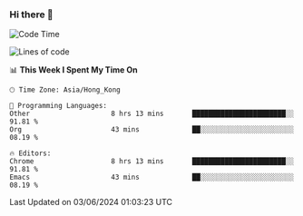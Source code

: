 ### Hi there 👋

<!--
**nicehiro/nicehiro** is a ✨ _special_ ✨ repository because its `README.md` (this file) appears on your GitHub profile.

Here are some ideas to get you started:

- 🔭 I’m currently working on ...
- 🌱 I’m currently learning ...
- 👯 I’m looking to collaborate on ...
- 🤔 I’m looking for help with ...
- 💬 Ask me about ...
- 📫 How to reach me: ...
- 😄 Pronouns: ...
- ⚡ Fun fact: ...
-->

<!--START_SECTION:waka-->
![Code Time](http://img.shields.io/badge/Code%20Time-336%20hrs%2023%20mins-blue)

![Lines of code](https://img.shields.io/badge/From%20Hello%20World%20I%27ve%20Written-2.7%20million%20lines%20of%20code-blue)

📊 **This Week I Spent My Time On** 

```text
🕑︎ Time Zone: Asia/Hong_Kong

💬 Programming Languages: 
Other                    8 hrs 13 mins       ███████████████████████░░   91.81 % 
Org                      43 mins             ██░░░░░░░░░░░░░░░░░░░░░░░   08.19 % 

🔥 Editors: 
Chrome                   8 hrs 13 mins       ███████████████████████░░   91.81 % 
Emacs                    43 mins             ██░░░░░░░░░░░░░░░░░░░░░░░   08.19 % 
```


 Last Updated on 03/06/2024 01:03:23 UTC
<!--END_SECTION:waka-->
